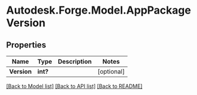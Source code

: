# Autodesk.Forge.Model.AppPackageVersion
## Properties

Name | Type | Description | Notes
------------ | ------------- | ------------- | -------------
**Version** | **int?** |  | [optional] 

[[Back to Model list]](../README.md#documentation-for-models) [[Back to API list]](../README.md#documentation-for-api-endpoints) [[Back to README]](../README.md)

